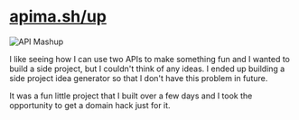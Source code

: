 # [apima.sh/up](apima.sh/up)

![API Mashup](/images/work/apimashup.png)

I like seeing how I can use two APIs to make something fun and I wanted to build a side project, but I couldn't think of any ideas. I ended up building a side project idea generator so that I don't have this problem in future.

It was a fun little project that I built over a few days and I took the opportunity to get a domain hack just for it.
